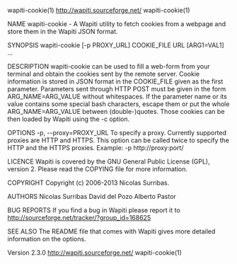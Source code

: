 wapiti-cookie(1)                                          http://wapiti.sourceforge.net/                                          wapiti-cookie(1)

NAME
       wapiti-cookie - A Wapiti utility to fetch cookies from a webpage and store them in the Wapiti JSON format.

SYNOPSIS
       wapiti-cookie [-p PROXY_URL] COOKIE_FILE URL [ARG1=VAL1] ...

DESCRIPTION
       wapiti-cookie  can  be  used to fill a web-form from your terminal and obtain the cookies sent by the remote server.  Cookie information is
       stored in JSON format in the COOKIE_FILE given as the first parameter.
       Parameters sent through HTTP POST must be given in the form ARG_NAME=ARG_VALUE without whitespaces.  If the parameter  name  or  its  value
       contains some special bash characters, escape them or put the whole ARG_NAME=ARG_VALUE between (double-)quotes.
       Those cookies can be then loaded by Wapiti using the -c option.

OPTIONS
       -p, --proxy=PROXY_URL
              To specify a proxy. Currently supported proxies are HTTP and HTTPS.
              This option can be called twice to specify the HTTP and the HTTPS proxies.
              Example:
                     -p http://proxy:port/

LICENCE
       Wapiti is covered by the GNU General Public License (GPL), version 2.
       Please read the COPYING file for more information.

COPYRIGHT
       Copyright (c) 2006-2013 Nicolas Surribas.

AUTHORS
       Nicolas Surribas
       David del Pozo
       Alberto Pastor

BUG REPORTS
       If you find a bug in Wapiti please report it to http://sourceforge.net/tracker/?group_id=168625

SEE ALSO
       The README file that comes with Wapiti gives more detailed information on the options.

Version 2.3.0                                             http://wapiti.sourceforge.net/                                          wapiti-cookie(1)

